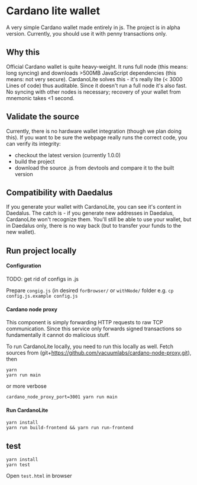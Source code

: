 # Cardano lite wallet

A very simple Cardano wallet made entirely in js. The project is in alpha version. Currently, you
should use it with penny transactions only.

## Why this

Official Cardano wallet is quite heavy-weight. It runs full node (this means: long syncing) and
downloads >500MB JavaScript dependencies (this means: not very secure). CardanoLite solves this -
it's really lite (< 3000 Lines of code) thus auditable. Since it doesn't run a full node it's also
fast. No syncing with other nodes is necessary; recovery of your wallet from mnemonic takes <1
second.

## Validate the source

Currently, there is no hardware wallet integration (though we plan doing this). If you want to be
sure the webpage really runs the correct code, you can verify its integrity:

- checkout the latest version (currently 1.0.0)
- build the project
- download the source .js from devtools and compare it to the built version

## Compatibility with Daedalus

If you generate your wallet with CardanoLite, you can see it's content in Daedalus. The catch is -
if you generate new addresses in Daedalus, CardanoLite won't recognize them. You'll still be able to
use your wallet, but in Daedalus only, there is no way back (but to transfer your funds to the new
wallet).

## Run project locally

#### Configuration
TODO: get rid of configs in .js

Prepare `congig.js` (in desired `forBrowser/` or `withNode/` folder
e.g. `cp config.js.example config.js`

#### Cardano node proxy
This component is simply forwarding HTTP requests to raw TCP communication. Since this service only
forwards signed transactions so fundamentally it cannot do malicious stuff.

To run CardanoLite locally, you need to run this locally as well. Fetch sources from
(git+https://github.com/vacuumlabs/cardano-node-proxy.git), then
```
yarn
yarn run main
```
or more verbose
```
cardano_node_proxy_port=3001 yarn run main
```

#### Run CardanoLite

```
yarn install
yarn run build-frontend && yarn run run-frontend
```

## test

```
yarn install
yarn test
```

Open `test.html` in browser
